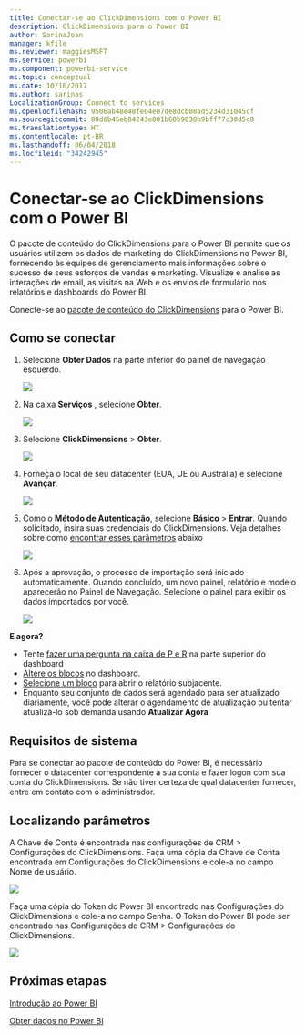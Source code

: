 ```yaml
---
title: Conectar-se ao ClickDimensions com o Power BI
description: ClickDimensions para o Power BI
author: SarinaJoan
manager: kfile
ms.reviewer: maggiesMSFT
ms.service: powerbi
ms.component: powerbi-service
ms.topic: conceptual
ms.date: 10/16/2017
ms.author: sarinas
LocalizationGroup: Connect to services
ms.openlocfilehash: 9506ab48e48fe04e07de8dcb08ad5234d31045cf
ms.sourcegitcommit: 80d6b45eb84243e801b60b9038b9bff77c30d5c8
ms.translationtype: HT
ms.contentlocale: pt-BR
ms.lasthandoff: 06/04/2018
ms.locfileid: "34242945"
---
```

# <a name="connect-to-clickdimensions-with-power-bi"></a>Conectar-se ao ClickDimensions com o Power BI
O pacote de conteúdo do ClickDimensions para o Power BI permite que os usuários utilizem os dados de marketing do ClickDimensions no Power BI, fornecendo às equipes de gerenciamento mais informações sobre o sucesso de seus esforços de vendas e marketing. Visualize e analise as interações de email, as visitas na Web e os envios de formulário nos relatórios e dashboards do Power BI.

Conecte-se ao [pacote de conteúdo do ClickDimensions](https://app.powerbi.com/getdata/services/click-dimensions) para o Power BI.

## <a name="how-to-connect"></a>Como se conectar
1. Selecione **Obter Dados** na parte inferior do painel de navegação esquerdo.
   
   ![](media/service-connect-to-clickdimensions/getdata.png)
2. Na caixa **Serviços** , selecione **Obter**.
   
   ![](media/service-connect-to-clickdimensions/services.png)
3. Selecione **ClickDimensions** \>  **Obter**.
   
   ![](media/service-connect-to-clickdimensions/clickdimensions.png)
4. Forneça o local de seu datacenter (EUA, UE ou Austrália) e selecione **Avançar**.
   
   ![](media/service-connect-to-clickdimensions/params.png)
5. Como o **Método de Autenticação**, selecione **Básico** \> **Entrar**. Quando solicitado, insira suas credenciais do ClickDimensions. Veja detalhes sobre como [encontrar esses parâmetros](#FindingParams) abaixo
   
    ![](media/service-connect-to-clickdimensions/creds.png)
6. Após a aprovação, o processo de importação será iniciado automaticamente. Quando concluído, um novo painel, relatório e modelo aparecerão no Painel de Navegação. Selecione o painel para exibir os dados importados por você.
   
     ![](media/service-connect-to-clickdimensions/dashboard.png)

**E agora?**

* Tente [fazer uma pergunta na caixa de P e R](power-bi-q-and-a.md) na parte superior do dashboard
* [Altere os blocos](service-dashboard-edit-tile.md) no dashboard.
* [Selecione um bloco](service-dashboard-tiles.md) para abrir o relatório subjacente.
* Enquanto seu conjunto de dados será agendado para ser atualizado diariamente, você pode alterar o agendamento de atualização ou tentar atualizá-lo sob demanda usando **Atualizar Agora**

## <a name="system-requirements"></a>Requisitos de sistema
Para se conectar ao pacote de conteúdo do Power BI, é necessário fornecer o datacenter correspondente à sua conta e fazer logon com sua conta do ClickDimensions. Se não tiver certeza de qual datacenter fornecer, entre em contato com o administrador.

<a name="FindingParams"></a>

## <a name="finding-parameters"></a>Localizando parâmetros
A Chave de Conta é encontrada nas configurações de CRM \> Configurações do ClickDimensions. Faça uma cópia da Chave de Conta encontrada em Configurações do ClickDimensions e cole-a no campo Nome de usuário.  

![](media/service-connect-to-clickdimensions/crm.png)  

Faça uma cópia do Token do Power BI encontrado nas Configurações do ClickDimensions e cole-a no campo Senha. O Token do Power BI pode ser encontrado nas Configurações de CRM \> Configurações do ClickDimensions.  

![](media/service-connect-to-clickdimensions/crm2.png)  

## <a name="next-steps"></a>Próximas etapas
[Introdução ao Power BI](service-get-started.md)

[Obter dados no Power BI](service-get-data.md)

